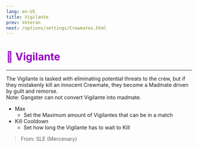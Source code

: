 ```yaml
---
lang: en-US
title: Vigilante
prev: Veteran
next: /options/settings/Crewmates.html
---
```


# <font color="#9304c1">🤺 <b>Vigilante</b></font> <Badge text="Killing" type="tip" vertical="middle"/>
---

The Vigilante is tasked with eliminating potential threats to the crew, but if they mistakenly kill an innocent Crewmate, they become a Madmate driven by guilt and remorse. <br>
Note: Gangster can not convert Vigilante into madmate.
* Max
  * Set the Maximum amount of Vigilantes that can be in a match
* Kill Cooldown
  * Set how long the Vigilante has to wait to Kill

> From: SLE (Mercenary)
